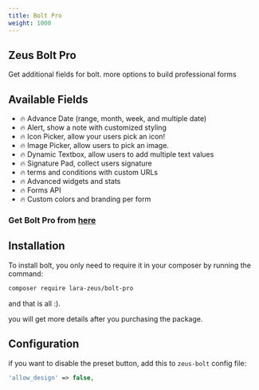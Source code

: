 ```yaml
---
title: Bolt Pro
weight: 1000
---
```


## Zeus Bolt Pro

Get additional fields for bolt. more options to build professional forms

## Available Fields

- 🔥 Advance Date (range, month, week, and multiple date)
- 🔥 Alert, show a note with customized styling
- 🔥 Icon Picker, allow your users pick an icon!
- 🔥 Image Picker, allow users to pick an image.
- 🔥 Dynamic Textbox, allow users to add multiple text values
- 🔥 Signature Pad, collect users signature
- 🔥 terms and conditions with custom URLs
- 🔥 Advanced widgets and stats
- 🔥 Forms API
- 🔥 Custom colors and branding per form

### Get Bolt Pro from [here](https://larazeus.com/bolt-pro)

## Installation

To install bolt, you only need to require it in your composer by running the command:

```bash
composer require lara-zeus/bolt-pro
```

and that is all :).

you will get more details after you purchasing the package.

## Configuration

if you want to disable the preset button, add this to `zeus-bolt` config file:

```php
'allow_design' => false,
```
